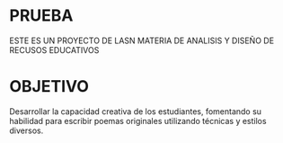 # PRUEBA
ESTE ES UN PROYECTO DE LASN MATERIA DE ANALISIS Y DISEÑO DE RECUSOS EDUCATIVOS 
# OBJETIVO 
Desarrollar la capacidad creativa de los estudiantes, fomentando su habilidad para escribir poemas originales utilizando técnicas y estilos diversos.

